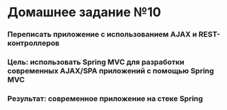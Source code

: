 # Домашнее задание №10

### Переписать приложение с использованием AJAX и REST-контроллеров

### Цель: использовать Spring MVC для разработки современных AJAX/SPA приложений c помощью Spring MVC
### Результат: современное приложение на стеке Spring